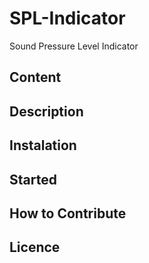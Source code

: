# SPL-Indicator
Sound Pressure Level Indicator
## Content
## Description
## Instalation 
## Started
## How to Contribute
## Licence
